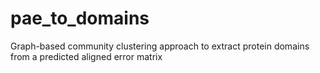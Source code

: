# pae_to_domains
Graph-based community clustering approach to extract protein domains from a predicted aligned error matrix
